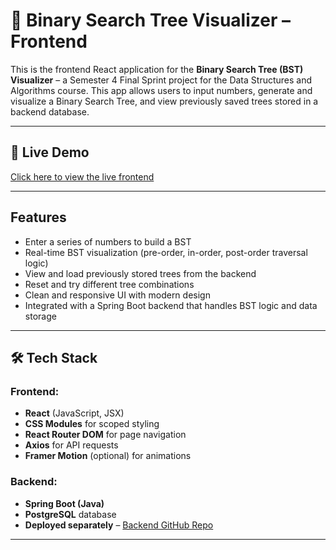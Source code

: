 # 🌳 Binary Search Tree Visualizer – Frontend

This is the frontend React application for the **Binary Search Tree (BST) Visualizer** – a Semester 4 Final Sprint project for the Data Structures and Algorithms course. This app allows users to input numbers, generate and visualize a Binary Search Tree, and view previously saved trees stored in a backend database.

---

## 🚀 Live Demo

[Click here to view the live frontend ](https://your-frontend-link.com)

---

##  Features

-  Enter a series of numbers to build a BST
-  Real-time BST visualization (pre-order, in-order, post-order traversal logic)
-  View and load previously stored trees from the backend
-  Reset and try different tree combinations
-  Clean and responsive UI with modern design
-  Integrated with a Spring Boot backend that handles BST logic and data storage

---

## 🛠 Tech Stack

### Frontend:
- **React** (JavaScript, JSX)
- **CSS Modules** for scoped styling
- **React Router DOM** for page navigation
- **Axios** for API requests
- **Framer Motion** (optional) for animations

### Backend:
- **Spring Boot (Java)**
- **PostgreSQL** database
- **Deployed separately** – [Backend GitHub Repo](https://github.com/oram79/Airport-Server-Backend.git)

---
